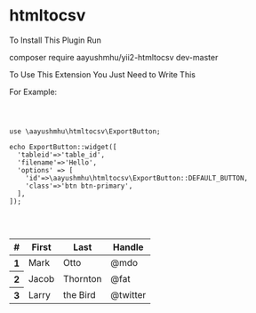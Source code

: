 # htmltocsv

To Install This Plugin Run

composer require aayushmhu/yii2-htmltocsv dev-master

To Use This Extension You Just Need to Write This

For Example:

<pre>
<code>


use \aayushmhu\htmltocsv\ExportButton;

echo ExportButton::widget([
  'tableid'=>'table_id',
  'filename'=>'Hello',
  'options' => [
    'id'=>\aayushmhu\htmltocsv\ExportButton::DEFAULT_BUTTON,
    'class'=>'btn btn-primary',
  ],
]);


</code>
</pre>

<table class="table" id="table_id" >
  <thead>
    <tr>
      <th scope="col">#</th>
      <th scope="col">First</th>
      <th scope="col">Last</th>
      <th scope="col">Handle</th>
    </tr>
  </thead>
  <tbody>
    <tr>
      <th scope="row">1</th>
      <td>Mark</td>
      <td>Otto</td>
      <td>@mdo</td>
    </tr>
    <tr>
      <th scope="row">2</th>
      <td>Jacob</td>
      <td>Thornton</td>
      <td>@fat</td>
    </tr>
    <tr>
      <th scope="row">3</th>
      <td>Larry</td>
      <td>the Bird</td>
      <td>@twitter</td>
    </tr>
  </tbody>
</table>
